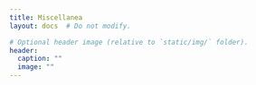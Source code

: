 ```yaml
---
title: Miscellanea
layout: docs  # Do not modify.

# Optional header image (relative to `static/img/` folder).
header:
  caption: ""
  image: ""
---
```


